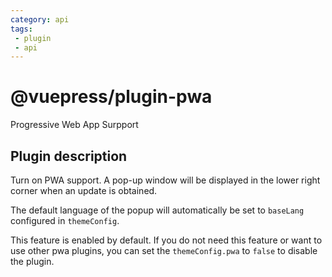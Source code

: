 ```yaml
---
category: api
tags: 
 - plugin
 - api
---
```


# @vuepress/plugin-pwa <MyBadge text="New" />

Progressive Web App Surpport

## Plugin description

Turn on PWA support. A pop-up window will be displayed in the lower right corner when an update is obtained.

The default language of the popup will automatically be set to `baseLang` configured in `themeConfig`.

This feature is enabled by default. If you do not need this feature or want to use other pwa plugins, you can set the `themeConfig.pwa` to `false` to disable the plugin.
